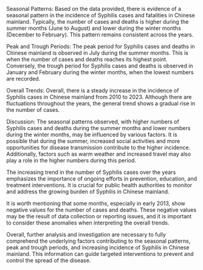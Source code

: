 Seasonal Patterns:
Based on the data provided, there is evidence of a seasonal pattern in the incidence of Syphilis cases and fatalities in Chinese mainland. Typically, the number of cases and deaths is higher during the summer months (June to August) and lower during the winter months (December to February). This pattern remains consistent across the years.

Peak and Trough Periods:
The peak period for Syphilis cases and deaths in Chinese mainland is observed in July during the summer months. This is when the number of cases and deaths reaches its highest point. Conversely, the trough period for Syphilis cases and deaths is observed in January and February during the winter months, when the lowest numbers are recorded.

Overall Trends:
Overall, there is a steady increase in the incidence of Syphilis cases in Chinese mainland from 2010 to 2023. Although there are fluctuations throughout the years, the general trend shows a gradual rise in the number of cases.

Discussion:
The seasonal patterns observed, with higher numbers of Syphilis cases and deaths during the summer months and lower numbers during the winter months, may be influenced by various factors. It is possible that during the summer, increased social activities and more opportunities for disease transmission contribute to the higher incidence. Additionally, factors such as warm weather and increased travel may also play a role in the higher numbers during this period.

The increasing trend in the number of Syphilis cases over the years emphasizes the importance of ongoing efforts in prevention, education, and treatment interventions. It is crucial for public health authorities to monitor and address the growing burden of Syphilis in Chinese mainland.

It is worth mentioning that some months, especially in early 2013, show negative values for the number of cases and deaths. These negative values may be the result of data collection or reporting issues, and it is important to consider these anomalies when interpreting the overall trends.

Overall, further analysis and investigation are necessary to fully comprehend the underlying factors contributing to the seasonal patterns, peak and trough periods, and increasing incidence of Syphilis in Chinese mainland. This information can guide targeted interventions to prevent and control the spread of the disease.
